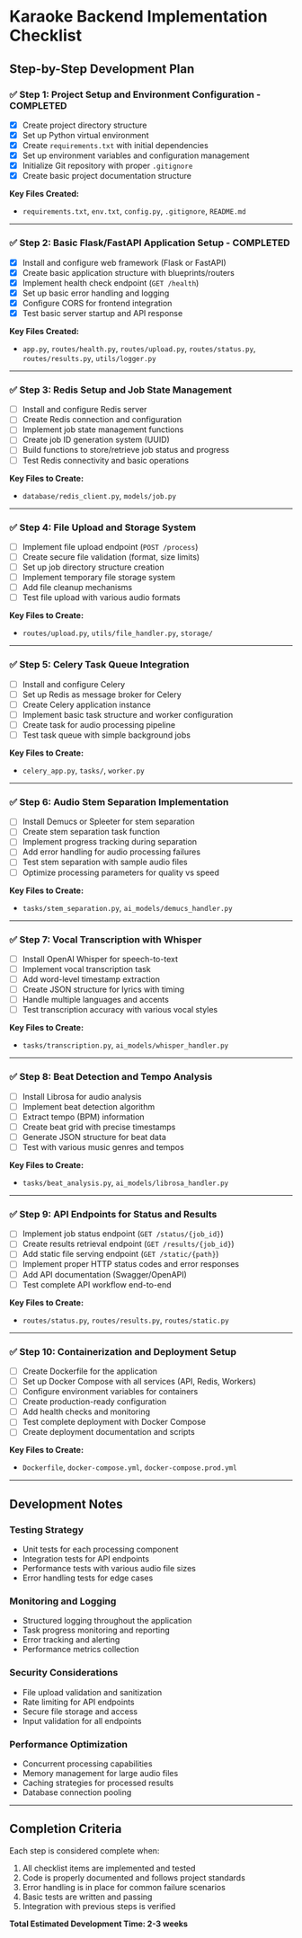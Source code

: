 # Karaoke Backend Implementation Checklist

## Step-by-Step Development Plan

### ✅ Step 1: Project Setup and Environment Configuration - COMPLETED
- [x] Create project directory structure
- [x] Set up Python virtual environment
- [x] Create `requirements.txt` with initial dependencies
- [x] Set up environment variables and configuration management
- [x] Initialize Git repository with proper `.gitignore`
- [x] Create basic project documentation structure

**Key Files Created:**
- `requirements.txt`, `env.txt`, `config.py`, `.gitignore`, `README.md`

---

### ✅ Step 2: Basic Flask/FastAPI Application Setup - COMPLETED
- [x] Install and configure web framework (Flask or FastAPI)
- [x] Create basic application structure with blueprints/routers
- [x] Implement health check endpoint (`GET /health`)
- [x] Set up basic error handling and logging
- [x] Configure CORS for frontend integration
- [x] Test basic server startup and API response

**Key Files Created:**
- `app.py`, `routes/health.py`, `routes/upload.py`, `routes/status.py`, `routes/results.py`, `utils/logger.py`

---

### ✅ Step 3: Redis Setup and Job State Management
- [ ] Install and configure Redis server
- [ ] Create Redis connection and configuration
- [ ] Implement job state management functions
- [ ] Create job ID generation system (UUID)
- [ ] Build functions to store/retrieve job status and progress
- [ ] Test Redis connectivity and basic operations

**Key Files to Create:**
- `database/redis_client.py`, `models/job.py`

---

### ✅ Step 4: File Upload and Storage System
- [ ] Implement file upload endpoint (`POST /process`)
- [ ] Create secure file validation (format, size limits)
- [ ] Set up job directory structure creation
- [ ] Implement temporary file storage system
- [ ] Add file cleanup mechanisms
- [ ] Test file upload with various audio formats

**Key Files to Create:**
- `routes/upload.py`, `utils/file_handler.py`, `storage/`

---

### ✅ Step 5: Celery Task Queue Integration
- [ ] Install and configure Celery
- [ ] Set up Redis as message broker for Celery
- [ ] Create Celery application instance
- [ ] Implement basic task structure and worker configuration
- [ ] Create task for audio processing pipeline
- [ ] Test task queue with simple background jobs

**Key Files to Create:**
- `celery_app.py`, `tasks/`, `worker.py`

---

### ✅ Step 6: Audio Stem Separation Implementation
- [ ] Install Demucs or Spleeter for stem separation
- [ ] Create stem separation task function
- [ ] Implement progress tracking during separation
- [ ] Add error handling for audio processing failures
- [ ] Test stem separation with sample audio files
- [ ] Optimize processing parameters for quality vs speed

**Key Files to Create:**
- `tasks/stem_separation.py`, `ai_models/demucs_handler.py`

---

### ✅ Step 7: Vocal Transcription with Whisper
- [ ] Install OpenAI Whisper for speech-to-text
- [ ] Implement vocal transcription task
- [ ] Add word-level timestamp extraction
- [ ] Create JSON structure for lyrics with timing
- [ ] Handle multiple languages and accents
- [ ] Test transcription accuracy with various vocal styles

**Key Files to Create:**
- `tasks/transcription.py`, `ai_models/whisper_handler.py`

---

### ✅ Step 8: Beat Detection and Tempo Analysis
- [ ] Install Librosa for audio analysis
- [ ] Implement beat detection algorithm
- [ ] Extract tempo (BPM) information
- [ ] Create beat grid with precise timestamps
- [ ] Generate JSON structure for beat data
- [ ] Test with various music genres and tempos

**Key Files to Create:**
- `tasks/beat_analysis.py`, `ai_models/librosa_handler.py`

---

### ✅ Step 9: API Endpoints for Status and Results
- [ ] Implement job status endpoint (`GET /status/{job_id}`)
- [ ] Create results retrieval endpoint (`GET /results/{job_id}`)
- [ ] Add static file serving endpoint (`GET /static/{path}`)
- [ ] Implement proper HTTP status codes and error responses
- [ ] Add API documentation (Swagger/OpenAPI)
- [ ] Test complete API workflow end-to-end

**Key Files to Create:**
- `routes/status.py`, `routes/results.py`, `routes/static.py`

---

### ✅ Step 10: Containerization and Deployment Setup
- [ ] Create Dockerfile for the application
- [ ] Set up Docker Compose with all services (API, Redis, Workers)
- [ ] Configure environment variables for containers
- [ ] Create production-ready configuration
- [ ] Add health checks and monitoring
- [ ] Test complete deployment with Docker Compose
- [ ] Create deployment documentation and scripts

**Key Files to Create:**
- `Dockerfile`, `docker-compose.yml`, `docker-compose.prod.yml`

---

## Development Notes

### Testing Strategy
- Unit tests for each processing component
- Integration tests for API endpoints
- Performance tests with various audio file sizes
- Error handling tests for edge cases

### Monitoring and Logging
- Structured logging throughout the application
- Task progress monitoring and reporting
- Error tracking and alerting
- Performance metrics collection

### Security Considerations
- File upload validation and sanitization
- Rate limiting for API endpoints
- Secure file storage and access
- Input validation for all endpoints

### Performance Optimization
- Concurrent processing capabilities
- Memory management for large audio files
- Caching strategies for processed results
- Database connection pooling

---

## Completion Criteria

Each step is considered complete when:
1. All checklist items are implemented and tested
2. Code is properly documented and follows project standards
3. Error handling is in place for common failure scenarios
4. Basic tests are written and passing
5. Integration with previous steps is verified

**Total Estimated Development Time: 2-3 weeks** 